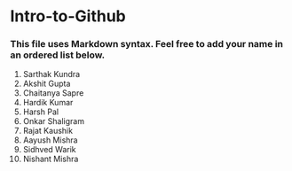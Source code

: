 # Intro-to-Github

### This file uses Markdown syntax. Feel free to add your name in an ordered list below.

1. Sarthak Kundra
2. Akshit Gupta
3. Chaitanya Sapre
4. Hardik Kumar
5. Harsh Pal
6. Onkar Shaligram
7. Rajat Kaushik
8. Aayush Mishra
9. Sidhved Warik
10. Nishant Mishra
